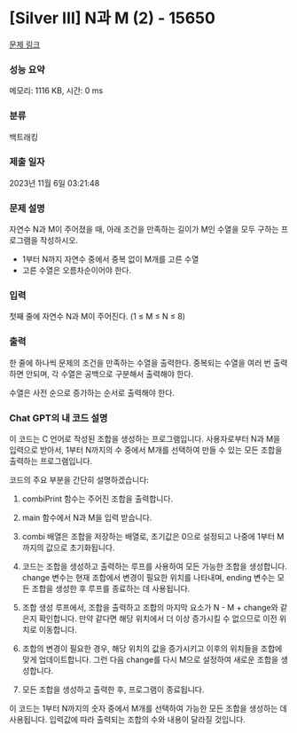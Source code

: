 # [Silver III] N과 M (2) - 15650 

[문제 링크](https://www.acmicpc.net/problem/15650) 

### 성능 요약

메모리: 1116 KB, 시간: 0 ms

### 분류

백트래킹

### 제출 일자

2023년 11월 6일 03:21:48

### 문제 설명

<p>자연수 N과 M이 주어졌을 때, 아래 조건을 만족하는 길이가 M인 수열을 모두 구하는 프로그램을 작성하시오.</p>

<ul>
	<li>1부터 N까지 자연수 중에서 중복 없이 M개를 고른 수열</li>
	<li>고른 수열은 오름차순이어야 한다.</li>
</ul>

### 입력 

 <p>첫째 줄에 자연수 N과 M이 주어진다. (1 ≤ M ≤ N ≤ 8)</p>

### 출력 

 <p>한 줄에 하나씩 문제의 조건을 만족하는 수열을 출력한다. 중복되는 수열을 여러 번 출력하면 안되며, 각 수열은 공백으로 구분해서 출력해야 한다.</p>

<p>수열은 사전 순으로 증가하는 순서로 출력해야 한다.</p>

 ### Chat GPT의 내 코드 설명
이 코드는 C 언어로 작성된 조합을 생성하는 프로그램입니다. 사용자로부터 N과 M을 입력으로 받아서, 1부터 N까지의 수 중에서 M개를 선택하여 만들 수 있는 모든 조합을 출력하는 프로그램입니다.

코드의 주요 부분을 간단히 설명하겠습니다:

1. combiPrint 함수는 주어진 조합을 출력합니다.

2. main 함수에서 N과 M을 입력 받습니다.

3. combi 배열은 조합을 저장하는 배열로, 초기값은 0으로 설정되고 나중에 1부터 M까지의 값으로 초기화됩니다.

4. 코드는 조합을 생성하고 출력하는 루프를 사용하여 모든 가능한 조합을 생성합니다. change 변수는 현재 조합에서 변경이 필요한 위치를 나타내며, ending 변수는 모든 조합을 생성한 후 루프를 종료하는 데 사용됩니다.

5. 조합 생성 루프에서, 조합을 출력하고 조합의 마지막 요소가 N - M + change와 같은지 확인합니다. 만약 같다면 해당 위치에서 더 이상 증가시킬 수 없으므로 이전 위치로 이동합니다.

6. 조합의 변경이 필요한 경우, 해당 위치의 값을 증가시키고 이후의 위치들을 조합에 맞게 업데이트합니다. 그런 다음 change를 다시 M으로 설정하여 새로운 조합을 생성합니다.

7. 모든 조합을 생성하고 출력한 후, 프로그램이 종료됩니다.

이 코드는 1부터 N까지의 숫자 중에서 M개를 선택하여 가능한 모든 조합을 생성하는 데 사용됩니다. 입력값에 따라 출력되는 조합의 수와 내용이 달라질 것입니다.
